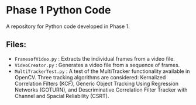 # Phase 1 Python Code
A repository for Python code developed in Phase 1. 

## Files:
 - `FramesofVideo.py` : Extracts the individual frames from a video file. 
 - `VideoCreator.py` : Generates a video file from a sequence of frames. 
 - `MultiTrackerTest.py` : A test of the MultiTracker functionality available in OpenCV. Three tracking algorithms 
 are considered: Kernalized Correlation Filters (KCF), Generic Object Tracking Using Regression Networks (GOTURN), 
 and Descriminative Correlation Filter Tracker with Channel and Spacial Reliability (CSRT). 
